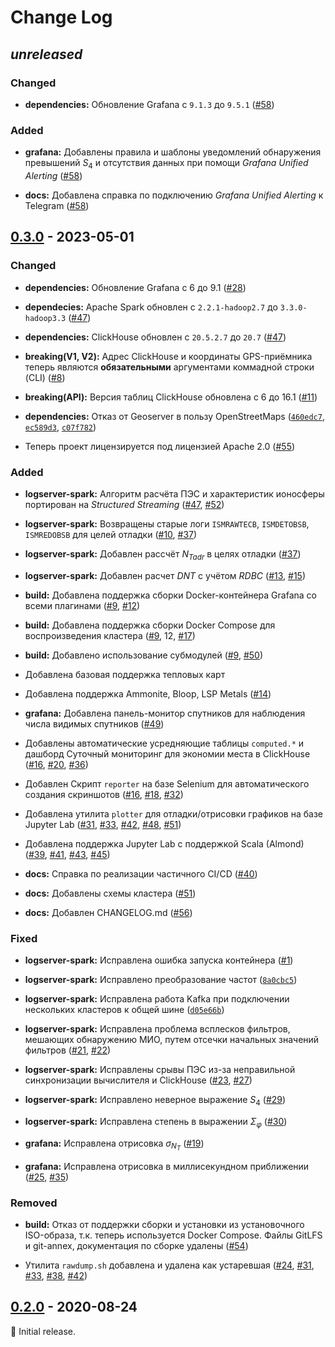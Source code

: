 # Change Log

## _unreleased_

### Changed

- **dependencies:** Обновление Grafana с `9.1.3` до `9.5.1`
  ([#58](https://github.com/mixayloff-dimaaylov/gstma/pull/58))

### Added

- **grafana:** Добавлены правила и шаблоны уведомлений обнаружения превышений
  $S_4$ и отсутствия данных при помощи _Grafana Unified Alerting_
  ([#58](https://github.com/mixayloff-dimaaylov/gstma/pull/58))

- **docs:** Добавлена справка по подключению _Grafana Unified Alerting_ к
  Telegram ([#58](https://github.com/mixayloff-dimaaylov/gstma/pull/58))

## [0.3.0] - 2023-05-01

### Changed

- **dependencies:** Обновление Grafana с 6 до 9.1
  ([#28](https://github.com/mixayloff-dimaaylov/gstma/pull/28))

- **dependecies:** Apache Spark обновлен с `2.2.1-hadoop2.7` до
  `3.3.0-hadoop3.3`
  ([#47](https://github.com/mixayloff-dimaaylov/gstma/pull/47))

- **dependencies:** ClickHouse обновлен с `20.5.2.7` до `20.7`
  ([#47](https://github.com/mixayloff-dimaaylov/gstma/pull/47))

- **breaking(V1, V2):** Адрес ClickHouse и координаты GPS-приёмника теперь
  являются **обязательными** аргументами коммадной строки (CLI)
  ([#8](https://github.com/mixayloff-dimaaylov/gstma/pull/8))

- **breaking(API):** Версия таблиц ClickHouse обновлена с 6 до 16.1
  ([#11](https://github.com/mixayloff-dimaaylov/gstma/pull/11))

- **dependencies:** Отказ от Geoserver в пользу OpenStreetMaps
  ([`460edc7`](https://github.com/mixayloff-dimaaylov/gstma/commit/460edc7),
  [`ec589d3`](https://github.com/mixayloff-dimaaylov/gstma/commit/ec589d3),
  [`c07f782`](https://github.com/mixayloff-dimaaylov/gstma/commit/c07f782))

- Теперь проект лицензируется под лицензией Apache 2.0
  ([#55](https://github.com/mixayloff-dimaaylov/gstma/pull/55))

### Added

- **logserver-spark:** Алгоритм расчёта ПЭС и характеристик ионосферы портирован
  на _Structured Streaming_
  ([#47](https://github.com/mixayloff-dimaaylov/gstma/pull/47),
  [#52](https://github.com/mixayloff-dimaaylov/gstma/pull/52))

- **logserver-spark:** Возвращены старые логи `ISMRAWTECB`, `ISMDETOBSB`,
  `ISMREDOBSB` для целей отладки
  ([#10](https://github.com/mixayloff-dimaaylov/gstma/pull/10),
  [#37](https://github.com/mixayloff-dimaaylov/gstma/pull/37))

- **logserver-spark:** Добавлен рассчёт $N_{T adr}$ в целях отладки
  ([#37](https://github.com/mixayloff-dimaaylov/gstma/pull/37))

- **logserver-spark:** Добавлен расчет $DNT$ с учётом $RDBC$
  ([#13](https://github.com/mixayloff-dimaaylov/gstma/pull/13),
  [#15](https://github.com/mixayloff-dimaaylov/gstma/pull/15))

- **build:** Добавлена поддержка сборки Docker-контейнера Grafana со всеми
  плагинами ([#9](https://github.com/mixayloff-dimaaylov/gstma/pull/9),
  [#12](https://github.com/mixayloff-dimaaylov/gstma/pull/12))

- **build:** Добавлена поддержка сборки Docker Compose для воспроизведения
  кластера ([#9](https://github.com/mixayloff-dimaaylov/gstma/pull/9), 12,
  [#17](https://github.com/mixayloff-dimaaylov/gstma/pull/17))

- **build:** Добавлено использование субмодулей
  ([#9](https://github.com/mixayloff-dimaaylov/gstma/pull/9),
  [#50](https://github.com/mixayloff-dimaaylov/gstma/pull/50))

- Добавлена базовая поддержка тепловых карт

- Добавлена поддержка Ammonite, Bloop, LSP Metals
  ([#14](https://github.com/mixayloff-dimaaylov/gstma/pull/14))

- **grafana:** Добавлена панель-монитор спутников для наблюдения числа видимых
  спутников ([#49](https://github.com/mixayloff-dimaaylov/gstma/pull/49))

- Добавлены автоматические усредняющие таблицы `computed.*` и дашборд Суточный
  мониторинг для экономии места в ClickHouse
  ([#16](https://github.com/mixayloff-dimaaylov/gstma/pull/16),
  [#20](https://github.com/mixayloff-dimaaylov/gstma/pull/20),
  [#36](https://github.com/mixayloff-dimaaylov/gstma/pull/36))

- Добавлен Скрипт `reporter` на базе Selenium для автоматического создания
  скриншотов ([#16](https://github.com/mixayloff-dimaaylov/gstma/pull/16),
  [#18](https://github.com/mixayloff-dimaaylov/gstma/pull/18),
  [#32](https://github.com/mixayloff-dimaaylov/gstma/pull/32))

- Добавлена утилита `plotter` для отладки/отрисовки графиков на базе Jupyter Lab
  ([#31](https://github.com/mixayloff-dimaaylov/gstma/pull/31),
  [#33](https://github.com/mixayloff-dimaaylov/gstma/pull/33),
  [#42](https://github.com/mixayloff-dimaaylov/gstma/pull/42),
  [#48](https://github.com/mixayloff-dimaaylov/gstma/pull/48),
  [#51](https://github.com/mixayloff-dimaaylov/gstma/pull/51))

- Добавлена поддержка Jupyter Lab с поддержкой Scala (Almond)
  ([#39](https://github.com/mixayloff-dimaaylov/gstma/pull/39),
  [#41](https://github.com/mixayloff-dimaaylov/gstma/pull/41),
  [#43](https://github.com/mixayloff-dimaaylov/gstma/pull/43),
  [#45](https://github.com/mixayloff-dimaaylov/gstma/pull/45))

- **docs:** Справка по реализации частичного CI/CD
  ([#40](https://github.com/mixayloff-dimaaylov/gstma/pull/40))

- **docs:** Добавлены схемы кластера
  ([#51](https://github.com/mixayloff-dimaaylov/gstma/pull/51))

- **docs:** Добавлен CHANGELOG.md
  ([#56](https://github.com/mixayloff-dimaaylov/gstma/pull/56))

### Fixed

- **logserver-spark:** Исправлена ошибка запуска контейнера
  ([#1](https://github.com/mixayloff-dimaaylov/gstma/pull/1))

- **logserver-spark:** Исправлено преобразование частот
  ([`8a0cbc5`](https://github.com/mixayloff-dimaaylov/gstma/commit/8a0cbc5))

- **logserver-spark:** Исправлена работа Kafka при подключении нескольких
  кластеров к общей шине
  ([`d05e66b`](https://github.com/mixayloff-dimaaylov/gstma/commit/d05e66b))

- **logserver-spark:** Исправлена проблема всплесков фильтров, мешающих
  обнаружению МИО, путем отсечки начальных значений фильтров
  ([#21](https://github.com/mixayloff-dimaaylov/gstma/pull/21),
  [#22](https://github.com/mixayloff-dimaaylov/gstma/pull/22))

- **logserver-spark:** Исправлены срывы ПЭС из-за неправильной синхронизации
  вычислителя и ClickHouse
  ([#23](https://github.com/mixayloff-dimaaylov/gstma/pull/23),
  [#27](https://github.com/mixayloff-dimaaylov/gstma/pull/27))

- **logserver-spark:** Исправлено неверное выражение $S_4$
  ([#29](https://github.com/mixayloff-dimaaylov/gstma/pull/29))

- **logserver-spark:** Исправлена степень в выражении $\Sigma_{\varphi}$
  ([#30](https://github.com/mixayloff-dimaaylov/gstma/pull/30))

- **grafana:** Исправлена отрисовка $\sigma_{N_T}$
  ([#19](https://github.com/mixayloff-dimaaylov/gstma/pull/19))

- **grafana:** Исправлена отрисовка в миллисекундном приближении
  ([#25](https://github.com/mixayloff-dimaaylov/gstma/pull/25),
  [#35](https://github.com/mixayloff-dimaaylov/gstma/pull/35))

### Removed

- **build:** Отказ от поддержки сборки и установки из установочного ISO-образа,
  т.к. теперь используется Docker Compose. Файлы GitLFS и git-annex,
  документация по сборке удалены
  ([#54](https://github.com/mixayloff-dimaaylov/gstma/pull/54))

- Утилита `rawdump.sh` добавлена и удалена как устаревшая
  ([#24](https://github.com/mixayloff-dimaaylov/gstma/pull/24),
  [#31](https://github.com/mixayloff-dimaaylov/gstma/pull/31),
  [#33](https://github.com/mixayloff-dimaaylov/gstma/pull/33),
  [#38](https://github.com/mixayloff-dimaaylov/gstma/pull/38),
  [#42](https://github.com/mixayloff-dimaaylov/gstma/pull/42))

## [0.2.0] - 2020-08-24

:seedling: Initial release.

[0.3.0]: https://github.com/mixayloff-dimaaylov/gstma/releases/tag/0.3.0
[0.2.0]: https://github.com/mixayloff-dimaaylov/gstma/releases/tag/0.2.0
